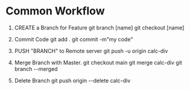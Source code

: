 # Common Workflow

1. CREATE a Branch for Feature
    git branch [name]
    git checkout [name]

2. Commit Code
    git add .
    git commit -m"my code"

3. PUSH "BRANCH" to Remote server
    git push -u origin calc-div

4.  Merge Branch with Master.
    git checkout main
    git merge calc-div
    git branch --merged

5. Delete Branch
    git push origin --delete calc-div


